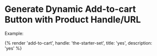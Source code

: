 # Generate Dynamic Add-to-cart Button with Product Handle/URL
Example:

{% render 'add-to-cart', handle: 'the-starter-set', title: 'yes', description: 'yes' %}
